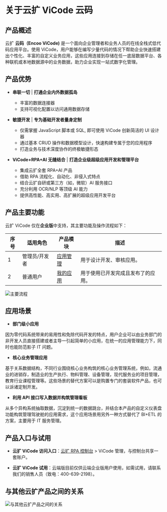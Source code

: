 # 关于云扩 ViCode 云码

## 产品概述

云扩 **云码（Encoo ViCode)** 是一个面向企业管理者和业务人员的在线全栈式低代码应用平台。使用 ViCode，用户能够在编写少量代码的情况下帮助企业快速搭建出个性化、丰富的自定义业务应用，这些应用连接到存储在任一底层数据平台、各种联机或本地数据源中的业务数据，助力企业实现一站式数字化管理。

## 产品优势

- **串联一切** | **打通企业内外数据孤岛**
    - 丰富的数据连接器
    - 支持可视化配置以访问通用数据存储

- **敏捷开发** | **专为基础开发者量身定制**
    - 仅需掌握 JavaScript 脚本或 SQL, 即可使用 ViCode 创新简洁的 UI 设计器
    - 通过基本 CRUD 操作和数据模型设计，快速构建专属于您的应用程序
    - 打造业务与技术深度协作的终极敏捷形态

- **ViCode+RPA+AI 无缝结合** | **打造企业级超级应用开发和管理平台**
    - 集成云扩全套 RPA+AI 产品
    - 借助 RPA 流程化、自动化、非侵入式特点
    - 结合云扩自研或第三方（如，微软）AI 服务接口
    - 充分利用 OCR/NLP 等顶级 AI 能力
    - 提供高性能、高实用、高扩展的超级应用开发平台

## 产品主要功能

云扩 ViCode 仅在**企业版**中支持，其主要功能及操作流程如下：

序号 | 适用角色 | 产品模块|描述
---------|----------|---------|---------
 1 | 管理员/开发者 | [应用管理](./devApps/manageapps.md)|用于设计开发、审核应用。
 2 | 普通用户 | [我的应用](./userApps/userApps.md)|用于使用已开发完成且发布了的应用。

![主要流程](https://docimages.blob.core.chinacloudapi.cn/images/Kris/Apps/vicodeprocess20210930.png)

## 应用场景

- **部门级小应用**

因为零代码系统带来的易用性和免除代码开发的特点，用户企业可以由业务部门的非开发人员直接搭建或者主导一引起简单的小应用，在统一的应用管理能力下，同时也能防范影子 IT 问题。

- **核心业务管理应用**

基于关系数据结构，不同行业围绕核心业务构筑的核心业务管理系统，例如，流通业的进销存，制造业的生产执行、物料管理、设备管理，现代服务业的项目管理，教育行业课程管理等。这些场景的替代方案可以是购置专门的套装软件产品，也可以诉诸定制开发。

- **利用 API 接口写入数据并构筑管理看板**

从多个异构系统抽取数据，沉淀到统一的数据跳台，并结合本产品的自定义仪表盘功能构筑管理驾驶舱的应用需求，这个应用场景用另外一种方式替代了 BI+ETL 的方案，主要用于 IT 服务管理。

## 产品入口与试用

- **云扩 ViCode 访问入口**：[云扩 RPA 控制台](https://console.encoo.com/) > ViCode 管理，与控制台共享一套账户。

- **云扩 ViCode 试用**：云端版目前仅供云端企业版用户使用，如需试用，请联系我们的销售人员（致电：400-639-2198）。

## 与其他云扩产品之间的关系

![与其他云扩产品之间的关系](https://docimages.blob.core.chinacloudapi.cn/images/Studio/productviewvicode20210520.png)

